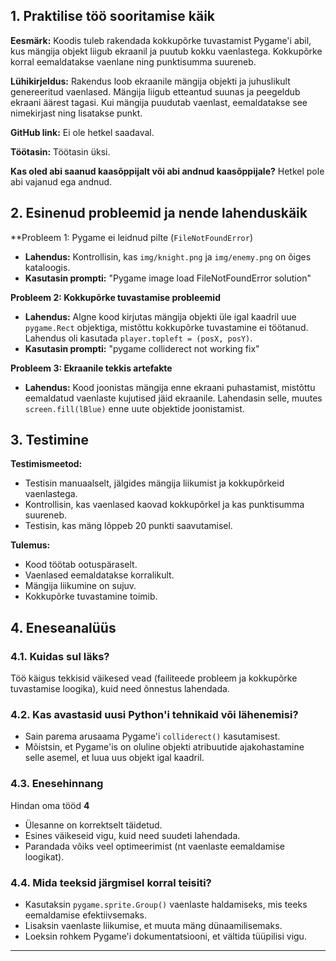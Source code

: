 ## 1. Praktilise töö sooritamise käik

**Eesmärk:** 
Koodis tuleb rakendada kokkupõrke tuvastamist Pygame'i abil, kus mängija objekt liigub ekraanil ja puutub kokku vaenlastega. Kokkupõrke korral eemaldatakse vaenlane ning punktisumma suureneb.

**Lühikirjeldus:** 
Rakendus loob ekraanile mängija objekti ja juhuslikult genereeritud vaenlased. Mängija liigub etteantud suunas ja peegeldub ekraani äärest tagasi. Kui mängija puudutab vaenlast, eemaldatakse see nimekirjast ning lisatakse punkt.

**GitHub link:** Ei ole hetkel saadaval.

**Töötasin:** 
Töötasin üksi.

**Kas oled abi saanud kaasõppijalt või abi andnud kaasõppijale?** 
Hetkel pole abi vajanud ega andnud.

## 2. Esinenud probleemid ja nende lahenduskäik

**Probleem 1: Pygame ei leidnud pilte (`FileNotFoundError`)
- **Lahendus:** Kontrollisin, kas `img/knight.png` ja `img/enemy.png` on õiges kataloogis.
- **Kasutasin prompti:** "Pygame image load FileNotFoundError solution"

**Probleem 2: Kokkupõrke tuvastamise probleemid**
- **Lahendus:** Algne kood kirjutas mängija objekti üle igal kaadril uue `pygame.Rect` objektiga, mistõttu kokkupõrke tuvastamine ei töötanud. Lahendus oli kasutada `player.topleft = (posX, posY)`.
- **Kasutasin prompti:** "pygame colliderect not working fix"

**Probleem 3: Ekraanile tekkis artefakte**
- **Lahendus:** Kood joonistas mängija enne ekraani puhastamist, mistõttu eemaldatud vaenlaste kujutised jäid ekraanile. Lahendasin selle, muutes `screen.fill(lBlue)` enne uute objektide joonistamist.

## 3. Testimine

**Testimismeetod:**
- Testisin manuaalselt, jälgides mängija liikumist ja kokkupõrkeid vaenlastega.
- Kontrollisin, kas vaenlased kaovad kokkupõrkel ja kas punktisumma suureneb.
- Testisin, kas mäng lõppeb 20 punkti saavutamisel.

**Tulemus:**
- Kood töötab ootuspäraselt.
- Vaenlased eemaldatakse korralikult.
- Mängija liikumine on sujuv.
- Kokkupõrke tuvastamine toimib.

## 4. Eneseanalüüs

### 4.1. Kuidas sul läks?
Töö käigus tekkisid väikesed vead (failiteede probleem ja kokkupõrke tuvastamise loogika), kuid need õnnestus lahendada. 

### 4.2. Kas avastasid uusi Python'i tehnikaid või lähenemisi?
- Sain parema arusaama Pygame'i `colliderect()` kasutamisest.
- Mõistsin, et Pygame'is on oluline objekti atribuutide ajakohastamine selle asemel, et luua uus objekt igal kaadril.

### 4.3. Enesehinnang
Hindan oma tööd **4**
- Ülesanne on korrektselt täidetud.
- Esines väikeseid vigu, kuid need suudeti lahendada.
- Parandada võiks veel optimeerimist (nt vaenlaste eemaldamise loogikat).

### 4.4. Mida teeksid järgmisel korral teisiti?
- Kasutaksin `pygame.sprite.Group()` vaenlaste haldamiseks, mis teeks eemaldamise efektiivsemaks.
- Lisaksin vaenlaste liikumise, et muuta mäng dünaamilisemaks.
- Loeksin rohkem Pygame'i dokumentatsiooni, et vältida tüüpilisi vigu.

---
